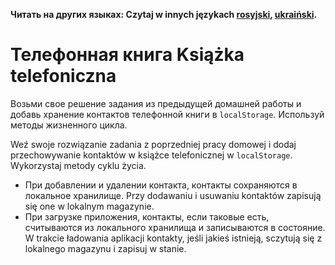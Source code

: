 **Читать на других языках: Czytaj w innych językach [rosyjski](README.md), [ukraiński](README.ua.md).**

# Телефонная книга Książka telefoniczna

Возьми свое решение задания из предыдущей домашней работы и добавь хранение
контактов телефонной книги в `localStorage`. Используй методы жизненного цикла.

Weź swoje rozwiązanie zadania z poprzedniej pracy domowej i dodaj przechowywanie kontaktów w książce telefonicznej w `localStorage`. Wykorzystaj metody cyklu życia.

- При добавлении и удалении контакта, контакты сохраняются в локальное
  хранилище.
  Przy dodawaniu i usuwaniu kontaktów zapisują się one w lokalnym magazynie.
- При загрузке приложения, контакты, если таковые есть, считываются из
  локального хранилища и записываются в состояние.
  W trakcie ładowania aplikacji kontakty, jeśli jakieś istnieją, sczytują się z lokalnego magazynu i zapisuj w stanie.
